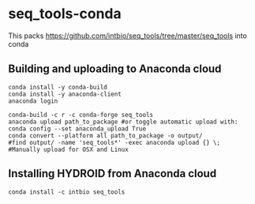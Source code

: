 # seq_tools-conda

This packs https://github.com/intbio/seq_tools/tree/master/seq_tools into conda

## Building and uploading to Anaconda cloud
```
conda install -y conda-build
conda install -y anaconda-client
anaconda login

conda-build -c r -c conda-forge seq_tools
anaconda upload path_to_package #or toggle automatic upload with: conda config --set anaconda_upload True
conda convert --platform all path_to_package -o output/
#find output/ -name 'seq_tools*' -exec anaconda upload {} \;
#Manually upload for OSX and Linux
```

## Installing HYDROID from Anaconda cloud

```
conda install -c intbio seq_tools
```
